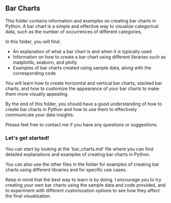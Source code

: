 ## Bar Charts
This folder contains information and examples on creating bar charts in Python. A bar chart is a simple and effective way to visualize categorical data, such as the number of occurrences of different categories.

In this folder, you will find:

- An explanation of what a bar chart is and when it is typically used
- Information on how to create a bar chart using different libraries such as matplotlib, seaborn, and plotly
- Examples of bar charts created using sample data, along with the corresponding code

You will learn how to create horizontal and vertical bar charts, stacked bar charts, and how to customize the appearance of your bar charts to make them more visually appealing.

By the end of this folder, you should have a good understanding of how to create bar charts in Python and how to use them to effectively communicate your data insights.

Please feel free to contact me if you have any questions or suggestions.



### Let's get started!
You can start by looking at the 'bar_charts.md' file where you can find detailed explanations and examples of creating bar charts in Python.

You can also use the other files in the folder for examples of creating bar charts using different libraries and for specific use cases.

Keep in mind that the best way to learn is by doing. I encourage you to try creating your own bar charts using the sample data and code provided, and to experiment with different customization options to see how they affect the final visualization.